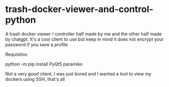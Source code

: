 # trash-docker-viewer-and-control-python
A trash docker viewer / controller half made by me and the other half made by chatgpt. It's a cool client to use but keep in mind it does not encrypt your password if you save a profile

Requisitos:

python -m pip install PyQt5 paramiko

Not a very good client, I was just bored and I wanted a tool to view my dockers using SSH, that's all
